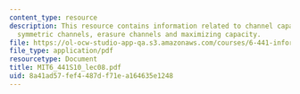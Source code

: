 ```yaml
---
content_type: resource
description: This resource contains information related to channel capacity, binary
  symmetric channels, erasure channels and maximizing capacity.
file: https://ol-ocw-studio-app-qa.s3.amazonaws.com/courses/6-441-information-theory-spring-2010/8a41ad57fef4487df71ea164635e1248_MIT6_441S10_lec08.pdf
file_type: application/pdf
resourcetype: Document
title: MIT6_441S10_lec08.pdf
uid: 8a41ad57-fef4-487d-f71e-a164635e1248
---
```

